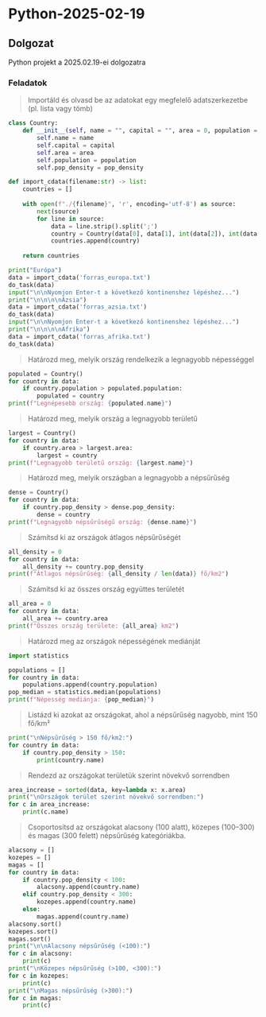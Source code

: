 # Python-2025-02-19
Dolgozat
---

Python projekt a 2025.02.19-ei dolgozatra

### Feladatok

> Importáld és olvasd be az adatokat egy megfelelő adatszerkezetbe (pl. lista vagy tömb)

```py
class Country:
    def __init__(self, name = "", capital = "", area = 0, population = 0, pop_density = 0.0):
        self.name = name
        self.capital = capital
        self.area = area
        self.population = population
        self.pop_density = pop_density

def import_cdata(filename:str) -> list:
    countries = []
    
    with open(f"./{filename}", 'r', encoding='utf-8') as source:
        next(source)
        for line in source:
            data = line.strip().split(';')
            country = Country(data[0], data[1], int(data[2]), int(data[3]), float(data[4].replace(',', '.')))
            countries.append(country)
            
    return countries
```

```py
print("Európa")
data = import_cdata('forras_europa.txt')
do_task(data)
input("\n\nNyomjon Enter-t a következő kontinenshez lépéshez...")
print("\n\n\n\nÁzsia")
data = import_cdata('forras_azsia.txt')
do_task(data)
input("\n\nNyomjon Enter-t a következő kontinenshez lépéshez...")
print("\n\n\n\nAfrika")
data = import_cdata('forras_afrika.txt')
do_task(data)
```

> Határozd meg, melyik ország rendelkezik a legnagyobb népességgel

```py
populated = Country()
for country in data:
    if country.population > populated.population:
        populated = country
print(f"Legnépesebb ország: {populated.name}")
```

> Határozd meg, melyik ország a legnagyobb területű

```py
largest = Country()
for country in data:
    if country.area > largest.area:
        largest = country
print(f"Legnagyobb területű ország: {largest.name}")
```

> Határozd meg, melyik országban a legnagyobb a népsűrűség

```py
dense = Country()
for country in data:
    if country.pop_density > dense.pop_density:
        dense = country
print(f"Legnagyobb népsűrűségű ország: {dense.name}")
```

> Számítsd ki az országok átlagos népsűrűségét

```py
all_density = 0
for country in data:
    all_density += country.pop_density
print(f"Átlagos népsűrűség: {all_density / len(data)} fő/km2")
```

> Számítsd ki az összes ország együttes területét

```py
all_area = 0
for country in data:
    all_area += country.area
print(f"Összes ország területe: {all_area} km2")
```

> Határozd meg az országok népességének mediánját

```py
import statistics
```

```py
populations = []
for country in data:
    populations.append(country.population)
pop_median = statistics.median(populations)
print(f"Népesség mediánja: {pop_median}")
```

> Listázd ki azokat az országokat, ahol a népsűrűség nagyobb, mint 150 fő/km²

```py
print("\nNépsűrűség > 150 fő/km2:")
for country in data:
    if country.pop_density > 150:
        print(country.name)
```

> Rendezd az országokat területük szerint növekvő sorrendben

```py
area_increase = sorted(data, key=lambda x: x.area)
print("\nOrszágok terület szerint növekvő sorrendben:")
for c in area_increase:
    print(c.name)
```

> Csoportosítsd az országokat alacsony (100 alatt), közepes (100–300) és magas (300 felett) népsűrűség kategóriákba.

```py
alacsony = []
kozepes = []
magas = []
for country in data:
    if country.pop_density < 100:
        alacsony.append(country.name)
    elif country.pop_density < 300:
        kozepes.append(country.name)
    else:
        magas.append(country.name)
alacsony.sort()
kozepes.sort()
magas.sort()
print("\n\nAlacsony népsűrűség (<100):")
for c in alacsony:
    print(c)
print("\nKözepes népsűrűség (>100, <300):")
for c in kozepes:
    print(c)
print("\nMagas népsűrűség (>300):")
for c in magas:
    print(c)
```
